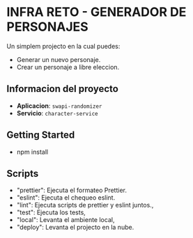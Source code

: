# INFRA RETO - GENERADOR DE PERSONAJES

Un simplem projecto en la cual puedes:

- Generar un nuevo personaje.
- Crear un personaje a libre eleccion.

## Informacion del proyecto

- **Aplicacion**: `swapi-randomizer`
- **Servicio**: `character-service`

## Getting Started

- npm install

## Scripts

- "prettier": Ejecuta el formateo Prettier.
- "eslint": Ejecuta el chequeo eslint.
- "lint": Ejecuta scripts de prettier y eslint juntos.,
- "test": Ejecuta los tests,
- "local": Levanta el ambiente local,
- "deploy": Levanta el projecto en la nube.
